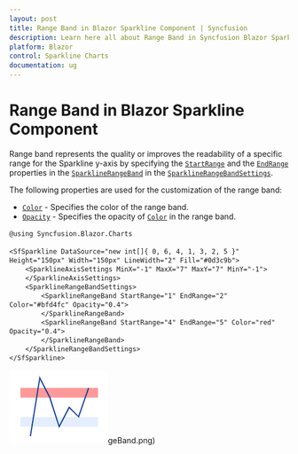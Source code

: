 ```yaml
---
layout: post
title: Range Band in Blazor Sparkline Component | Syncfusion
description: Learn here all about Range Band in Syncfusion Blazor Sparkline component and more.
platform: Blazor
control: Sparkline Charts
documentation: ug
---
```


# Range Band in Blazor Sparkline Component

Range band represents the quality or improves the readability of a specific range for the Sparkline y-axis by specifying the [`StartRange`](https://help.syncfusion.com/cr/blazor/Syncfusion.Blazor.Charts.SparklineRangeBand.html#Syncfusion_Blazor_Charts_SparklineRangeBand_StartRange) and the [`EndRange`](https://help.syncfusion.com/cr/blazor/Syncfusion.Blazor.Charts.SparklineRangeBand.html#Syncfusion_Blazor_Charts_SparklineRangeBand_EndRange) properties in the [`SparklineRangeBand`](https://help.syncfusion.com/cr/blazor/Syncfusion.Blazor.Charts.SparklineRangeBand.html) in the [`SparklineRangeBandSettings`](https://help.syncfusion.com/cr/blazor/Syncfusion.Blazor.Charts.SparklineRangeBandSettings.html).

The following properties are used for the customization of the range band:

* [`Color`](https://help.syncfusion.com/cr/blazor/Syncfusion.Blazor.Charts.SparklineRangeBand.html#Syncfusion_Blazor_Charts_SparklineRangeBand_Color) - Specifies the color of the range band.
* [`Opacity`](https://help.syncfusion.com/cr/blazor/Syncfusion.Blazor.Charts.SparklineRangeBand.html#Syncfusion_Blazor_Charts_SparklineRangeBand_Opacity) - Specifies the opacity of [`Color`](https://help.syncfusion.com/cr/blazor/Syncfusion.Blazor.Charts.SparklineRangeBand.html#Syncfusion_Blazor_Charts_SparklineRangeBand_Color) in the range band.

```cshtml
@using Syncfusion.Blazor.Charts

<SfSparkline DataSource="new int[]{ 0, 6, 4, 1, 3, 2, 5 }" Height="150px" Width="150px" LineWidth="2" Fill="#0d3c9b">
    <SparklineAxisSettings MinX="-1" MaxX="7" MaxY="7" MinY="-1">
    </SparklineAxisSettings>
    <SparklineRangeBandSettings>
        <SparklineRangeBand StartRange="1" EndRange="2" Color="#bfd4fc" Opacity="0.4">
        </SparklineRangeBand>
        <SparklineRangeBand StartRange="4" EndRange="5" Color="red" Opacity="0.4">
        </SparklineRangeBand>
    </SparklineRangeBandSettings>
</SfSparkline>
```

![Sparkline Charts with multiple range band](./images/rangeband/MultipleRangeBand.png)geBand.png)
